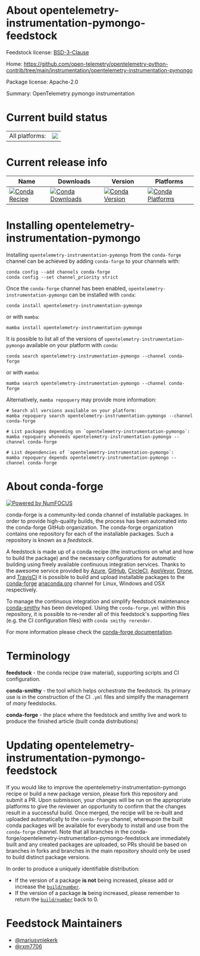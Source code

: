 About opentelemetry-instrumentation-pymongo-feedstock
=====================================================

Feedstock license: [BSD-3-Clause](https://github.com/conda-forge/opentelemetry-instrumentation-pymongo-feedstock/blob/main/LICENSE.txt)

Home: https://github.com/open-telemetry/opentelemetry-python-contrib/tree/main/instrumentation/opentelemetry-instrumentation-pymongo

Package license: Apache-2.0

Summary: OpenTelemetry pymongo instrumentation

Current build status
====================


<table><tr><td>All platforms:</td>
    <td>
      <a href="https://dev.azure.com/conda-forge/feedstock-builds/_build/latest?definitionId=13869&branchName=main">
        <img src="https://dev.azure.com/conda-forge/feedstock-builds/_apis/build/status/opentelemetry-instrumentation-pymongo-feedstock?branchName=main">
      </a>
    </td>
  </tr>
</table>

Current release info
====================

| Name | Downloads | Version | Platforms |
| --- | --- | --- | --- |
| [![Conda Recipe](https://img.shields.io/badge/recipe-opentelemetry--instrumentation--pymongo-green.svg)](https://anaconda.org/conda-forge/opentelemetry-instrumentation-pymongo) | [![Conda Downloads](https://img.shields.io/conda/dn/conda-forge/opentelemetry-instrumentation-pymongo.svg)](https://anaconda.org/conda-forge/opentelemetry-instrumentation-pymongo) | [![Conda Version](https://img.shields.io/conda/vn/conda-forge/opentelemetry-instrumentation-pymongo.svg)](https://anaconda.org/conda-forge/opentelemetry-instrumentation-pymongo) | [![Conda Platforms](https://img.shields.io/conda/pn/conda-forge/opentelemetry-instrumentation-pymongo.svg)](https://anaconda.org/conda-forge/opentelemetry-instrumentation-pymongo) |

Installing opentelemetry-instrumentation-pymongo
================================================

Installing `opentelemetry-instrumentation-pymongo` from the `conda-forge` channel can be achieved by adding `conda-forge` to your channels with:

```
conda config --add channels conda-forge
conda config --set channel_priority strict
```

Once the `conda-forge` channel has been enabled, `opentelemetry-instrumentation-pymongo` can be installed with `conda`:

```
conda install opentelemetry-instrumentation-pymongo
```

or with `mamba`:

```
mamba install opentelemetry-instrumentation-pymongo
```

It is possible to list all of the versions of `opentelemetry-instrumentation-pymongo` available on your platform with `conda`:

```
conda search opentelemetry-instrumentation-pymongo --channel conda-forge
```

or with `mamba`:

```
mamba search opentelemetry-instrumentation-pymongo --channel conda-forge
```

Alternatively, `mamba repoquery` may provide more information:

```
# Search all versions available on your platform:
mamba repoquery search opentelemetry-instrumentation-pymongo --channel conda-forge

# List packages depending on `opentelemetry-instrumentation-pymongo`:
mamba repoquery whoneeds opentelemetry-instrumentation-pymongo --channel conda-forge

# List dependencies of `opentelemetry-instrumentation-pymongo`:
mamba repoquery depends opentelemetry-instrumentation-pymongo --channel conda-forge
```


About conda-forge
=================

[![Powered by
NumFOCUS](https://img.shields.io/badge/powered%20by-NumFOCUS-orange.svg?style=flat&colorA=E1523D&colorB=007D8A)](https://numfocus.org)

conda-forge is a community-led conda channel of installable packages.
In order to provide high-quality builds, the process has been automated into the
conda-forge GitHub organization. The conda-forge organization contains one repository
for each of the installable packages. Such a repository is known as a *feedstock*.

A feedstock is made up of a conda recipe (the instructions on what and how to build
the package) and the necessary configurations for automatic building using freely
available continuous integration services. Thanks to the awesome service provided by
[Azure](https://azure.microsoft.com/en-us/services/devops/), [GitHub](https://github.com/),
[CircleCI](https://circleci.com/), [AppVeyor](https://www.appveyor.com/),
[Drone](https://cloud.drone.io/welcome), and [TravisCI](https://travis-ci.com/)
it is possible to build and upload installable packages to the
[conda-forge](https://anaconda.org/conda-forge) [anaconda.org](https://anaconda.org/)
channel for Linux, Windows and OSX respectively.

To manage the continuous integration and simplify feedstock maintenance
[conda-smithy](https://github.com/conda-forge/conda-smithy) has been developed.
Using the ``conda-forge.yml`` within this repository, it is possible to re-render all of
this feedstock's supporting files (e.g. the CI configuration files) with ``conda smithy rerender``.

For more information please check the [conda-forge documentation](https://conda-forge.org/docs/).

Terminology
===========

**feedstock** - the conda recipe (raw material), supporting scripts and CI configuration.

**conda-smithy** - the tool which helps orchestrate the feedstock.
                   Its primary use is in the construction of the CI ``.yml`` files
                   and simplify the management of *many* feedstocks.

**conda-forge** - the place where the feedstock and smithy live and work to
                  produce the finished article (built conda distributions)


Updating opentelemetry-instrumentation-pymongo-feedstock
========================================================

If you would like to improve the opentelemetry-instrumentation-pymongo recipe or build a new
package version, please fork this repository and submit a PR. Upon submission,
your changes will be run on the appropriate platforms to give the reviewer an
opportunity to confirm that the changes result in a successful build. Once
merged, the recipe will be re-built and uploaded automatically to the
`conda-forge` channel, whereupon the built conda packages will be available for
everybody to install and use from the `conda-forge` channel.
Note that all branches in the conda-forge/opentelemetry-instrumentation-pymongo-feedstock are
immediately built and any created packages are uploaded, so PRs should be based
on branches in forks and branches in the main repository should only be used to
build distinct package versions.

In order to produce a uniquely identifiable distribution:
 * If the version of a package **is not** being increased, please add or increase
   the [``build/number``](https://docs.conda.io/projects/conda-build/en/latest/resources/define-metadata.html#build-number-and-string).
 * If the version of a package **is** being increased, please remember to return
   the [``build/number``](https://docs.conda.io/projects/conda-build/en/latest/resources/define-metadata.html#build-number-and-string)
   back to 0.

Feedstock Maintainers
=====================

* [@mariusvniekerk](https://github.com/mariusvniekerk/)
* [@rxm7706](https://github.com/rxm7706/)

